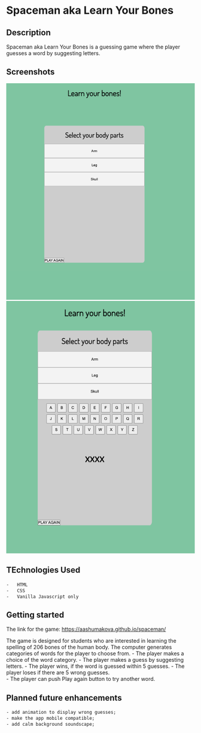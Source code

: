 # Spaceman aka Learn Your Bones
## Description
Spaceman aka Learn Your Bones is a guessing game where the player guesses a word by suggesting letters.

## Screenshots
![Start of the game](start.png)
![Player chose the word to guess](word-chosen.png)

## TEchnologies Used
    -   HTML
    -   CSS
    -   Vanilla Javascript only

## Getting started
The link for the game:
https://aashumakova.github.io/spaceman/

The game is designed for students who are interested in learning the spelling of 206 bones of the human body. The computer generates categories of words for the player to choose from.
    - The player makes a choice of the word category.
    - The player makes a guess by suggesting letters.
    - The player wins, if the word is guessed within 5 guesses. 
    - The player loses if there are 5 wrong guesses.  
    - The player can push Play again button to try another word. 

## Planned future enhancements
    - add animation to display wrong guesses;
    - make the app mobile compatible;
    - add calm background soundscape;

